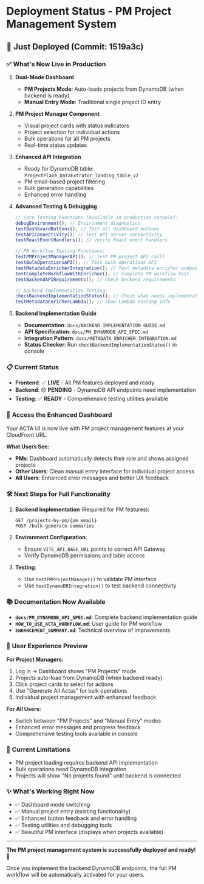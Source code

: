 # Deployment Status - PM Project Management System

## 🚀 Just Deployed (Commit: 1519a3c)

### ✅ **What's Now Live in Production**

1. **Dual-Mode Dashboard**
   - **PM Projects Mode**: Auto-loads projects from DynamoDB (when backend is ready)
   - **Manual Entry Mode**: Traditional single project ID entry

2. **PM Project Manager Component**
   - Visual project cards with status indicators
   - Project selection for individual actions
   - Bulk operations for all PM projects
   - Real-time status updates

3. **Enhanced API Integration**
   - Ready for DynamoDB table: `ProjectPlace_DataExtrator_landing_table_v2`
   - PM email-based project filtering
   - Bulk generation capabilities
   - Enhanced error handling

4. **Advanced Testing & Debugging**

   ```javascript
   // Core Testing Functions (Available in production console):
   debugEnvironment(); // Environment diagnostics
   testDashboardButtons(); // Test all dashboard buttons
   testAPIConnectivity(); // Test API server connectivity
   testReactEventHandlers(); // Verify React event handlers

   // PM Workflow Testing Functions:
   testPMProjectManagerAPI(); // Test PM project API calls
   testBulkOperationsAPI(); // Test bulk operations API
   testMetadataEnricherIntegration(); // Test metadata enricher endpoints
   testCompleteWorkflowWithEnricher(); // Complete PM workflow test
   testBackendAPIRequirements(); // Check backend requirements

   // Backend Implementation Testing:
   checkBackendImplementationStatus(); // Check what needs implementation
   testMetadataEnricherLambda(); // Show Lambda testing info
   ```

5. **Backend Implementation Guide**
   - **Documentation**: `docs/BACKEND_IMPLEMENTATION_GUIDE.md`
   - **API Specification**: `docs/PM_DYNAMODB_API_SPEC.md`
   - **Integration Pattern**: `docs/METADATA_ENRICHER_INTEGRATION.md`
   - **Status Checker**: Run `checkBackendImplementationStatus()` in console

### 📋 **Current Status**

- **Frontend**: ✅ **LIVE** - All PM features deployed and ready
- **Backend**: 🟡 **PENDING** - DynamoDB API endpoints need implementation
- **Testing**: ✅ **READY** - Comprehensive testing utilities available

### 🔗 **Access the Enhanced Dashboard**

Your ACTA UI is now live with PM project management features at your CloudFront URL.

**What Users See:**

- **PMs**: Dashboard automatically detects their role and shows assigned projects
- **Other Users**: Clean manual entry interface for individual project access
- **All Users**: Enhanced error messages and better UX feedback

### 🛠️ **Next Steps for Full Functionality**

1. **Backend Implementation** (Required for PM features):

   ```
   GET /projects-by-pm/{pm_email}
   POST /bulk-generate-summaries
   ```

2. **Environment Configuration**:
   - Ensure `VITE_API_BASE_URL` points to correct API Gateway
   - Verify DynamoDB permissions and table access

3. **Testing**:
   - Use `testPMProjectManager()` to validate PM interface
   - Use `testDynamoDBIntegration()` to test backend connectivity

### 📚 **Documentation Now Available**

- **`docs/PM_DYNAMODB_API_SPEC.md`**: Complete backend implementation guide
- **`HOW_TO_USE_ACTA_WORKFLOW.md`**: User guide for PM workflow
- **`ENHANCEMENT_SUMMARY.md`**: Technical overview of improvements

### 🎯 **User Experience Preview**

**For Project Managers:**

1. Log in → Dashboard shows "PM Projects" mode
2. Projects auto-load from DynamoDB (when backend ready)
3. Click project cards to select for actions
4. Use "Generate All Actas" for bulk operations
5. Individual project management with enhanced feedback

**For All Users:**

- Switch between "PM Projects" and "Manual Entry" modes
- Enhanced error messages and progress feedback
- Comprehensive testing tools available in console

### 🚧 **Current Limitations**

- PM project loading requires backend API implementation
- Bulk operations need DynamoDB integration
- Projects will show "No projects found" until backend is connected

### ✨ **What's Working Right Now**

- ✅ Dashboard mode switching
- ✅ Manual project entry (existing functionality)
- ✅ Enhanced button feedback and error handling
- ✅ Testing utilities and debugging tools
- ✅ Beautiful PM interface (displays when projects available)

---

**The PM project management system is successfully deployed and ready!** 🎉

Once you implement the backend DynamoDB endpoints, the full PM workflow will be automatically activated for your users.
